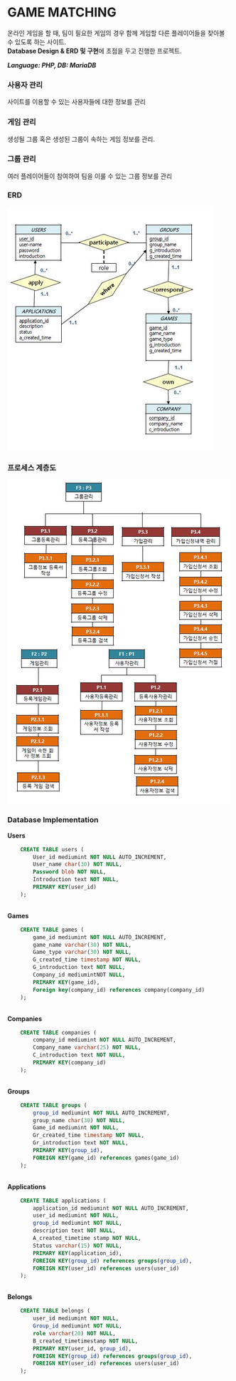 # GAME MATCHING

온라인 게임을 할 때, 팀이 필요한 게임의 경우 함께 게임할 다른 플레이어들을 찾아볼 수 있도록 하는 사이트.  
<b>Database Design & ERD 및 구현</b>에 초점을 두고 진행한 프로젝트.
  
<i><b>Language: PHP, DB: MariaDB</b></i>

### 사용자 관리
사이트를 이용할 수 있는 사용자들에 대한 정보를 관리


### 게임 관리
생성될 그룹 혹은 생성된 그룹이 속하는 게임 정보를 관리.


### 그룹 관리
여러 플레이어들이 참여하여 팀을 이룰 수 있는 그룹 정보를 관리


### ERD
![ERD](erd.JPG)


### 프로세스 계층도
![Process](process.JPG)


### Database Implementation

<b>Users</b>

```sql
    CREATE TABLE users (
        User_id mediumint NOT NULL AUTO_INCREMENT,
        User_name char(30) NOT NULL,
        Password blob NOT NULL,
        Introduction text NOT NULL,
        PRIMARY KEY(user_id)
    );
```

<br>
<b>Games</b>

```sql
    CREATE TABLE games (
        game_id mediumint NOT NULL AUTO_INCREMENT,
        game_name varchar(30) NOT NULL,
        Game_type varchar(30) NOT NULL,
        G_created_time timestamp NOT NULL,
        G_introduction text NOT NULL,
        Company_id mediumintNOT NULL,
        PRIMARY KEY(game_id),
        Foreign key(company_id) references company(company_id)
    );
```

<br>
<b>Companies</b>

```sql
    CREATE TABLE companies (
        company_id mediumint NOT NULL AUTO_INCREMENT,
        Company_name varchar(25) NOT NULL,
        C_introduction text NOT NULL,
        PRIMARY KEY(company_id)
    );
```

<br>
<b>Groups</b>

```sql
    CREATE TABLE groups (
        group_id mediumint NOT NULL AUTO_INCREMENT,
        group_name char(30) NOT NULL,
        Game_id mediumint NOT NULL,
        Gr_created_time timestamp NOT NULL,
        Gr_introduction text NOT NULL,
        PRIMARY KEY(group_id),
        FOREIGN KEY(game_id) references games(game_id)
    );
```

<br>
<b>Applications</b>

```sql
    CREATE TABLE applications (
        application_id mediumint NOT NULL AUTO_INCREMENT,
        user_id mediumint NOT NULL,
        group_id mediumint NOT NULL,
        description text NOT NULL,
        A_created_timetime stamp NOT NULL,
        Status varchar(15) NOT NULL,
        PRIMARY KEY(application_id),
        FOREIGN KEY(group_id) references groups(group_id),
        FOREIGN KEY(user_id) references users(user_id)
    );
```

<br>
<b>Belongs</b>

```sql
    CREATE TABLE belongs (
        user_id mediumint NOT NULL,
        Group_id mediumint NOT NULL,
        role varchar(20) NOT NULL,
        B_created_timetimestamp NOT NULL,
        PRIMARY KEY(user_id, group_id),
        FOREIGN KEY(group_id) references groups(group_id),
        FOREIGN KEY(user_id) references users(user_id)
    );
```
